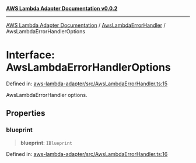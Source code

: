 [**AWS Lambda Adapter Documentation v0.0.2**](../../README.md)

***

[AWS Lambda Adapter Documentation](../../modules.md) / [AwsLambdaErrorHandler](../README.md) / AwsLambdaErrorHandlerOptions

# Interface: AwsLambdaErrorHandlerOptions

Defined in: [aws-lambda-adapter/src/AwsLambdaErrorHandler.ts:15](https://github.com/stonemjs/aws-lambda-adapter/blob/40d2096417dfa656208c25f0f4a9d23bf5291928/src/AwsLambdaErrorHandler.ts#L15)

AwsLambdaErrorHandler options.

## Properties

### blueprint

> **blueprint**: `IBlueprint`

Defined in: [aws-lambda-adapter/src/AwsLambdaErrorHandler.ts:16](https://github.com/stonemjs/aws-lambda-adapter/blob/40d2096417dfa656208c25f0f4a9d23bf5291928/src/AwsLambdaErrorHandler.ts#L16)
